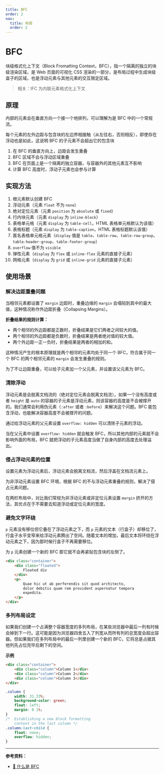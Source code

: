 ```yaml
---
title: BFC
order: 2
nav:
  title: 布局
  order: 2
---
```


# BFC

块级格式化上下文（Block Fromatting Context，BFC），指一个隔离的独立的块级渲染区域，是 Web 页面的可视化 CSS 渲染的一部分，是布局过程中生成块级盒子的区域，也是浮动元素与其他元素的交互限定区域。

> 相关：IFC 为内联元素格式化上下文

## 原理

内部的元素会在垂直方向一个接一个地排列，可以理解为是 BFC 中的一个常规流。

每个元素的左外边距与包含块的左边界相接触（从左往右，否则相反），即使存在浮动也是如此，这说明 BFC 的子元素不会超出它的包含块

1. 在 BFC 的垂直方向上，边距会发生重叠
2. BFC 区域不会与浮动区域重叠
3. BFC 在页面上是一个隔离的独立容器，与容器外的其他元素互不影响
4. 计算 BFC 高度时，浮动子元素也会参与计算

## 实现方法

1. 根元素默认创建 BFC
2. 浮动元素（元素 `float` 不为 `none`）
3. 绝对定位元素（元素 `position` 为 `absolute` 或 `fixed`）
4. 行内块元素（元素 `display` 为 `inline-block`）
5. 表格单元格（元素 `display` 为 `table-cell`，HTML 表格单元格默认为该值）
6. 表格标题（元素 `display` 为 `table-caption`，HTML 表格标题默认该值）
7. 匿名表格单元格元素（`display` 值是 `table`、`table-row`、`table-row-group`、`table-header-group`、`table-footer-group`）
8. `overflow` 值不为 `visible`
9. 弹性元素（`display` 为 `flex` 或 `inline-flex` 元素的直接子元素）
10. 网格元素（`display` 为 `grid` 或 `inline-grid` 元素的直接子元素）

## 使用场景

### 解决边距重叠问题

当相邻元素都设置了 `margin` 边距时，重叠边缘的 `margin` 会塌陷到其中的最大值，这种情况称作外边距折叠（Collapsing Margins）。

**折叠结果的规则计算：**

* 两个相邻的外边距都是正数时，折叠结果是它们两者之间较大的值。
* 两个相邻的外边距都是负数时，折叠结果是两者绝对值的较大值。
* 两个外边距一正一负时，折叠结果是两者的相加的和。

这种情况产生的根本原理就是两个相邻的元素均处于同一个 BFC，符合属于同一个 BFC 的两个相邻元素的 `margin` 会发生重叠的规则。

为了不让边距重叠，可以给子元素加一个父元素，并设置该父元素为 BFC。

### 清除浮动

浮动元素是会脱离文档流的（绝对定位元素会脱离文档流）。如果一个没有高度或者 `height` 是 `auto` 的容器的子元素是浮动元素，则该容器的高度是不会被撑开的。我们通常会利用伪元素（`:after` 或者 `:before`）来解决这个问题。BFC 能包含浮动，也能解决容器高度不会被撑开的问题。

通过给浮动元素的父元素设置 `overflow: hidden` 可以清除子元素的浮动。

当在父元素中设置 `overflow: hidden` 就会触发 BFC，所以其他内部的元素就不会影响外面的布局，BFC 就把浮动的子元素高度当做了自身内部的高度去处理溢出。

### 侵占浮动元素的位置

设置元素为浮动元素后，浮动元素会脱离文档流，然后浮盖在文档流元素上。

为非浮动元素设置 BFC 环境，根据 BFC 的不与浮动元素重叠的规则，解决了侵占元素问题。

在两栏布局中，对比我们常规为非浮动元素或非定位元素设置 `margin` 挤开的方法，其优点在于不需要去知道浮动或定位元素的宽度。

### 避免文字环绕

`p` 元素没有移位但它叠在了浮动元素之下，而 `p` 元素的文本（行盒子）却移位了，行盒子水平变窄来给浮动元素腾出了空间。随着文本的增加，最后文本将环绕在浮动元素之下，因为那时候行盒子不再需要移位。

为 `p` 元素创建一个新的 BFC 那它就不会再紧贴包含块的左侧了。

```html
<div class="container">
    <div class="floated">
        Floated div
    </div>
    <p>
        Quae hic ut ab perferendis sit quod architecto,
        dolor debitis quam rem provident aspernatur tempora
        expedita.
    </p>
</div>
```

### 多列布局设定

如果我们创建一个占满整个容器宽度的多列布局，在某些浏览器中最后一列有时候会掉到下一行。这可能是因为浏览器四舍五入了列宽从而所有列的总宽度会超出容器。但如果我们在多列布局中的最后一列里创建一个新的 BFC，它将总是占据其他列先占位完毕后剩下的空间。

**示例**

```html
<div class="container">
    <div class="column">Column 1</div>
    <div class="column">Column 2</div>
    <div class="column">Column 3</div>
</div>
```

```css
.column {
    width: 31.33%;
    background-color: green;
    float: left;
    margin: 0 1%;
}
/*  Establishing a new block formatting
    context in the last column */
.column:last-child {
    float: none;
    overflow: hidden;
}
```

---

**参考资料：**

* [📝 什么是 BFC](https://www.cnblogs.com/libin-1/p/7098468.html)